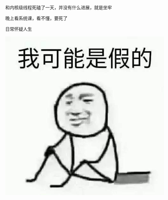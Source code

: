 和内核级线程死磕了一天，并没有什么进展，就是坐牢

晚上看系统课，看不懂，要死了

日常怀疑人生

![送你一套怀疑人生的“假”表情包！-健康频道-手机搜狐](a358t64850619401053.jpeg)